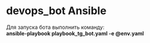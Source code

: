 # devops_bot Ansible
Для запуска бота выполнить команду:<br>
**ansible-playbook playbook_tg_bot.yaml -e @env.yaml**
